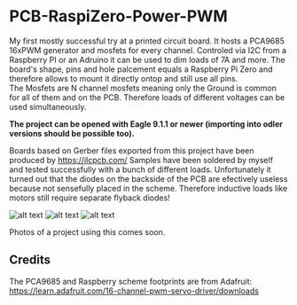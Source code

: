 # PCB-RaspiZero-Power-PWM
My first mostly successful try at a printed circuit board. It hosts a PCA9685 16xPWM generator and mosfets for every channel.
Controled via I2C from a Raspberry PI or an Adruino it can be used to dim loads of 7A and more. 
The board's shape, pins and hole palcement equals a Raspberry Pi Zero and therefore allows to mount it directly ontop and still use all pins.  
The Mosfets are N channel mosfets meaning only the Ground is common for all of them and on the PCB. Therefore loads of different voltages can be used simultaneously.

**The project can be opened with Eagle 9.1.1 or newer (importing into odler versions should be possible too).**

Boards based on Gerber files exported from this project have been produced by https://jlcpcb.com/
Samples have been soldered by myself and tested successfully with a bunch of different loads. Unfortunately it turned out that the diodes on the backside of the PCB are efectively useless because not sensefully placed in the scheme. Therefore inductive loads like motors still require separate flyback diodes!

![alt text](https://github.com/Drarra/PCB-RaspiZero-Power-PWM/blob/master/Images/Top.PNG)
![alt text](https://github.com/Drarra/PCB-RaspiZero-Power-PWM/blob/master/Images/Bottom.PNG)
![alt text](https://github.com/Drarra/PCB-RaspiZero-Power-PWM/blob/master/Images/Scheme.PNG)

Photos of a project using this comes soon.

## Credits
The PCA9685 and Raspberry scheme footprints are from Adafruit:
https://learn.adafruit.com/16-channel-pwm-servo-driver/downloads
